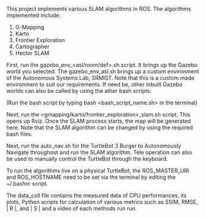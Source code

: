 This project implements various SLAM algorithms in ROS. The algorithms implemented include:
1. G-Mapping
2. Karto
3. Frontier Exploration
4. Cartographer
5. Hector SLAM

First, run the gazebo_env_<asl/room/def>.sh script. It brings up the Gazebo world you selected. The gazebo_env_asl.sh 
brings up a  custom environment of the Autonomous Systems Lab, SRMIST.
Note that this is a custom made environment to suit our requirements.
If need be, other inbuilt Gazebo worlds can also be called by using the ather bash scripts.

(Run the bash script by typing bash <bash_script_name.sh> in the terminal)

Next, run the <gmapping/karto/frontier_exploration>_slam.sh script. 
This opens up Rviz. Once the SLAM process starts, the map will be generated here.
Note that the SLAM algorithm can be changed by using the required bash files.

Next, run the auto_nav.sh for the TurtleBot 3 Burger to Autonomously Navigate throughout and run the SLAM algorithm.
Tele operation can also be used to manually control the TurtleBot through the keyboard.

To run the algorithms live on a physical TurtleBot, the ROS_MASTER_URI and ROS_HOSTNAME need to be set 
via the terminal by editing the ~/.bashrc script.

The data_coll file contains the measured data of CPU performances, its plots, Python scripts for calculation of
various metrics such as SSIM, RMSE, | R |, and | S | and a video of each methods run run.
